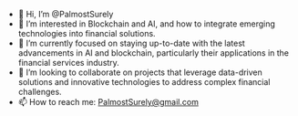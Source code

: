 - 👋 Hi, I’m @PalmostSurely
- 👀 I’m interested in Blockchain and AI, and how to integrate emerging technologies into financial solutions.
- 🌱 I’m currently focused on staying up-to-date with the latest advancements in AI and blockchain, particularly their applications in the financial services industry.
- 💞️ I’m looking to collaborate on projects that leverage data-driven solutions and innovative technologies to address complex financial challenges.
- 📫 How to reach me: PalmostSurely@gmail.com

<!---
PalmostSurely/PalmostSurely is a ✨ special ✨ repository because its `README.md` (this file) appears on your GitHub profile.
You can click the Preview link to take a look at your changes.
--->
